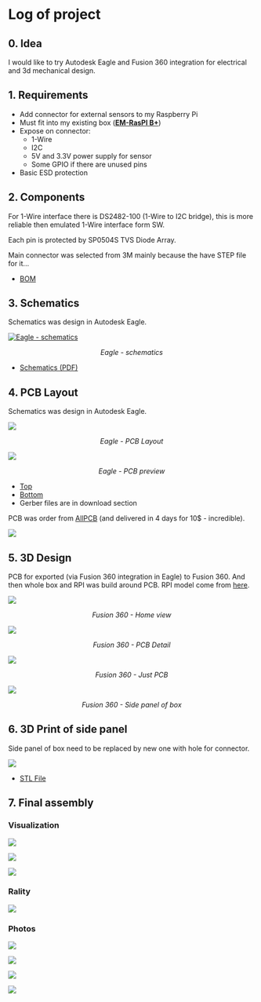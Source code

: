 # Log of project 

## 0. Idea

I would like to try Autodesk Eagle and Fusion 360 integration for electrical and 3d mechanical design. 

## 1. Requirements

- Add connector for external sensors to my Raspberry Pi
- Must fit into my existing box (**[EM-RasPI B+](https://www.emko.cz/produkty/it-skrine/raspberry-pi/em-raspi-b-silver-h3564)**)
- Expose on connector:
	- 1-Wire
	- I2C
	- 5V and 3.3V power supply for sensor
	- Some GPIO if there are unused pins
- Basic ESD protection

## 2. Components

For 1-Wire interface there is DS2482-100 (1-Wire to I2C bridge), this is more reliable then emulated 1-Wire interface form SW.

Each pin is protected by SP0504S TVS Diode Array.

Main connector was selected from 3M mainly because the have STEP file for it... 

- [BOM](doc/rpi-i2c-bom.csv)

## 3. Schematics

Schematics was design in Autodesk Eagle.

[![Eagle - schematics](doc/screens/01-eagle-sch.png)](https://raw.githubusercontent.com/ah01/rpi-i2c-mini-hat/master/doc/screens/01-eagle-sch.png)

<center><em>Eagle - schematics</em></center>

- [Schematics (PDF)](https://github.com/ah01/rpi-i2c-mini-hat/raw/master/doc/rpi-i2c-sch.pdf)

## 4. PCB Layout

Schematics was design in Autodesk Eagle.

[![](doc/screens/02-eagle-brd1.png)](https://raw.githubusercontent.com/ah01/rpi-i2c-mini-hat/master/doc/screens/02-eagle-brd1.png)

<center><em>Eagle - PCB Layout</em></center>

[![](doc/screens/03-eagle-brd2.png)](https://raw.githubusercontent.com/ah01/rpi-i2c-mini-hat/master/doc/screens/03-eagle-brd2.png)

<center><em>Eagle - PCB preview</em></center>

- [Top](https://github.com/ah01/rpi-i2c-mini-hat/blob/master/doc/rpi-i2c-pcb-top.png)
- [Bottom](https://github.com/ah01/rpi-i2c-mini-hat/blob/master/doc/rpi-i2c-pcb-bottom.png)
- Gerber files are in download section

PCB was order from [AllPCB](https://allpcb.com/) (and delivered in 4 days for 10$ - incredible).

![](doc/photo/pcb.jpg)

## 5. 3D Design

PCB for exported (via Fusion 360 integration in Eagle) to Fusion 360. And then whole box and RPI was build around PCB. RPI model come from [here](https://www.thingiverse.com/thing:2572698).


[![](doc/screens/03-fusion.png)](https://raw.githubusercontent.com/ah01/rpi-i2c-mini-hat/master/doc/screens/03-fusion.png)

<center><em>Fusion 360 - Home view</em></center>

[![](doc/screens/04-fusion.png)](https://raw.githubusercontent.com/ah01/rpi-i2c-mini-hat/master/doc/screens/04-fusion.png)

<center><em>Fusion 360 - PCB Detail</em></center>

[![](doc/screens/05-fusion.png)](https://raw.githubusercontent.com/ah01/rpi-i2c-mini-hat/master/doc/screens/05-fusion.png)

<center><em>Fusion 360 - Just PCB</em></center>

[![](doc/screens/06-fusion.png)](https://raw.githubusercontent.com/ah01/rpi-i2c-mini-hat/master/doc/screens/06-fusion.png)

<center><em>Fusion 360 - Side panel of box</em></center>

## 6. 3D Print of side panel

Side panel of box need to be replaced by new one with hole for connector.

[![](doc/3d/panel.png)](https://raw.githubusercontent.com/ah01/rpi-i2c-mini-hat/master/doc/3d/panel.png)

- [STL File](panel/panel.stl)

## 7. Final assembly

### Visualization

![](doc/3d/all.png)

![](doc/3d/rpi-hat.png)

![](doc/3d/hat.png)

### Rality

![](doc/rpi.jpg)

### Photos

![](doc/photo/02.jpg)

![](doc/photo/03.jpg)

![](doc/photo/04.jpg)

![](doc/photo/05.jpg)
